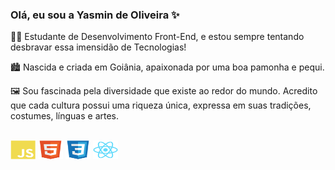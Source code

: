 ### Olá, eu sou a Yasmin de Oliveira ✨

👩🏽 Estudante de Desenvolvimento Front-End, e estou sempre tentando desbravar essa imensidão de Tecnologias! 

🏙️ Nascida e criada em Goiânia, apaixonada por uma boa pamonha e pequi.

🖼️ Sou fascinada pela diversidade que existe ao redor do mundo. Acredito que cada cultura possui uma riqueza única, expressa em suas tradições, costumes, línguas e artes. 


<div style="display: inline_block"><br>
  <img align="center" alt="Yas-Js" height="30" width="40" src="https://raw.githubusercontent.com/devicons/devicon/master/icons/javascript/javascript-plain.svg">
<img align="center" alt="Yas-HTML" height="30" width="40" src="https://raw.githubusercontent.com/devicons/devicon/master/icons/html5/html5-original.svg">
<img align="center" alt="Yas-CSS" height="30" width="40" src="https://raw.githubusercontent.com/devicons/devicon/master/icons/css3/css3-original.svg">
<img align="center" alt="Yas-CSS" height="30" width="40" src="https://raw.githubusercontent.com/devicons/devicon/master/icons/react/react-original.svg">
</div><br>


